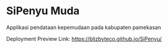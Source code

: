 # SiPenyu Muda

Applikasi pendataan kepemudaan pada kabupaten pamekasan


Deployment Preview Link:
https://blizbyteco.github.io/SiPenyu/